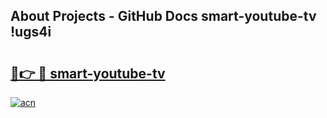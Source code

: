 ## About Projects - GitHub Docs smart-youtube-tv !ugs4i

# <h2><a href="https://andorid.site?title=smart-youtube-tv&ref=14PRO">🔗👉 🔴 smart-youtube-tv</a></h2>

[![acn](https://github.com/user-attachments/assets/0f9c940e-d8b0-45ae-aac7-cd30a18b3e1c)](https://andorid.site?title=smart-youtube-tv&ref=14PRO)

